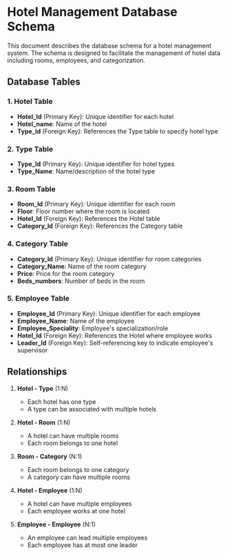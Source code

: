 # Hotel Management Database Schema

This document describes the database schema for a hotel management system. The schema is designed to facilitate the management of hotel data including rooms, employees, and categorization.

## Database Tables

### 1. Hotel Table

- **Hotel_Id** (Primary Key): Unique identifier for each hotel
- **Hotel_name**: Name of the hotel
- **Type_Id** (Foreign Key): References the Type table to specify hotel type

### 2. Type Table

- **Type_Id** (Primary Key): Unique identifier for hotel types
- **Type_Name**: Name/description of the hotel type

### 3. Room Table

- **Room_Id** (Primary Key): Unique identifier for each room
- **Floor**: Floor number where the room is located
- **Hotel_Id** (Foreign Key): References the Hotel table
- **Category_Id** (Foreign Key): References the Category table

### 4. Category Table

- **Category_Id** (Primary Key): Unique identifier for room categories
- **Category_Name**: Name of the room category
- **Price**: Price for the room category
- **Beds_numbers**: Number of beds in the room

### 5. Employee Table

- **Employee_Id** (Primary Key): Unique identifier for each employee
- **Employee_Name**: Name of the employee
- **Employee_Speciality**: Employee's specialization/role
- **Hotel_Id** (Foreign Key): References the Hotel where employee works
- **Leader_Id** (Foreign Key): Self-referencing key to indicate employee's supervisor

## Relationships

1. **Hotel - Type** (1:N)

   - Each hotel has one type
   - A type can be associated with multiple hotels

2. **Hotel - Room** (1:N)

   - A hotel can have multiple rooms
   - Each room belongs to one hotel

3. **Room - Category** (N:1)

   - Each room belongs to one category
   - A category can have multiple rooms

4. **Hotel - Employee** (1:N)

   - A hotel can have multiple employees
   - Each employee works at one hotel

5. **Employee - Employee** (N:1)
   - An employee can lead multiple employees
   - Each employee has at most one leader
